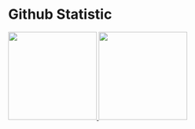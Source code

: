 # Github Statistic
<p align="left">
<a href="https://github.com/mhmdnurf">
  <img height="180em" src="https://github-readme-stats-eight-theta.vercel.app/api?username=mhmdnurf&show_icons=true&theme=vue-dark&include_all_commits=true&count_private=true"/>
  <img height="180em" src="https://github-readme-stats-eight-theta.vercel.app/api/top-langs/?username=mhmdnurf&hide_progress=true&layout=compact&langs_count=8&theme=vue-dark&count_private=true&hide=html,css,scss"/>
</a>
</p>

<!---
mzakaa12/mzakaa12 is a ✨ special ✨ repository because its `README.md` (this file) appears on your GitHub profile.
You can click the Preview link to take a look at your changes.

--->
